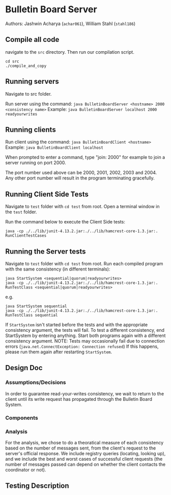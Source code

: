 # Bulletin Board Server
Authors: Jashwin Acharya (`achar061`), William Stahl (`stahl186`)

## Compile all code
navigate to the `src` directory. Then run our compilation script.
````
cd src
./compile_and_copy
````

## Running servers

Navigate to src folder.

Run server using the command: 
`java BulletinBoardServer <hostname> 2000 <consistency name>`
Example: `java BulletinBoardServer localhost 2000 readyourwrites`

## Running clients

Run client using the command: 
`java BulletinBoardClient <hostname>`
Example: `java BulletinBoardClient localhost`

When prompted to enter a command, type "join: 2000" for example to join a server running on port 2000. 

The port number used above can be 2000, 2001, 2002, 2003 and 2004. Any other port number will result in the program terminating gracefully.

## Running Client Side Tests
Navigate to `test` folder with `cd test` from root.
Open a terminal window in the `test` folder.

Run the command below to execute the Client Side tests:
```
java -cp ./../lib/junit-4.13.2.jar:./../lib/hamcrest-core-1.3.jar:. RunClientTestCases
```


## Running the Server tests
Navigate to `test` folder with `cd test` from root.
Run each compiled program with the same consistency (in different terminals):
````
java StartSystem <sequential|quorum|readyourwrites>
java -cp ./../lib/junit-4.13.2.jar:./../lib/hamcrest-core-1.3.jar:. RunTestClass <sequential|quorum|readyourwrites>
````
e.g.
````
java StartSystem sequential
java -cp ./../lib/junit-4.13.2.jar:./../lib/hamcrest-core-1.3.jar:. RunTestClass sequential
````
If `StartSystem` isn't started before the tests and with the appropriate consistency argument, the tests will fail.
To test a different consistency, end StartSystem by entering anything. Start both programs again with a different consistency argument.
NOTE: Tests may occasionally fail due to connection errors (`java.net.ConnectException: Connection refused`) If this happens, please run them again after restarting `StartSystem`.

## Design Doc
### Assumptions/Decisions
In order to guarantee read-your-writes consistency, we wait to return to the client until its write request has propagated through the Bulletin Board System.

### Components

### Analysis
For the analysis, we chose to do a theoratical measure of each consistency based on the number of messages sent, from the client's request to the server's official response. We include registry queries (locating, looking up), and we include the best and worst cases of successful client requests (the number of messages passed can depend on whether the client contacts the coordinator or not).


## Testing Description
